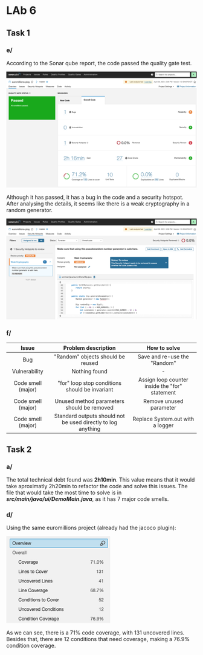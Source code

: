 # LAb 6

## Task 1

### e/

According to the Sonar qube report, the code passed the quality gate test. 

![](img/sonar.png)

Although it has passed, it has a bug in the code and a security hotspot. After analysing the details, it seems like there is a weak cryptography in a random generator. 

![](img/security.png)

### f/

| **Issue**          | **Problem description**                        | **How to solve**                               |
|:------------------:|:----------------------------------------------:|:----------------------------------------------:|
| Bug                | "Random" objects should be reused              | Save and re-use the "Random"                   |
| Vulnerability      | Nothing found                                  | -                                              |
| Code smell (major) | "for" loop stop conditions should be invariant | Assign loop counter inside the "for" statement |
| Code smell (major) | Unused method parameters should be removed     | Remove unused parameter                        |
| Code smell (major) | Standard outputs should not be used directly to log anything | Replace System.out with a logger |


## Task 2

### a/

The total technical debt found was **2h10min**. This value means that it would take aproximatly 2h20min to refactor the code and solve this issues. The file that would take the most time to solve is in ***src/main/java/ui/DemoMain.java***, as it has 7 major code smells.

### d/

Using the same euromillions project (already had the jacoco plugin):

![](img/coverage.png)

As we can see, there is a 71% code coverage, with 131 uncovered lines. Besides that, there are 12 conditions that need coverage, making a 76.9% condition coverage.




